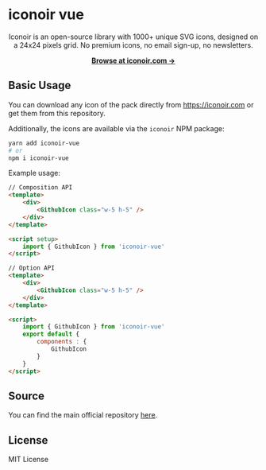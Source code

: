 # iconoir vue
 
<p align="center">
  Iconoir is an open-source library with 1000+ unique SVG icons, designed on a 24x24 pixels grid. No premium icons, no email sign-up, no newsletters.
<p>

<p align="center">
  <a href="https://iconoir.com"><strong>Browse at iconoir.com &rarr;</strong></a>
</p>

## Basic Usage

You can download any icon of the pack directly from https://iconoir.com or get them from this repository.

Additionally, the icons are available via the `iconoir` NPM package:

```bash
yarn add iconoir-vue
# or
npm i iconoir-vue
```

Example usage:
```html
// Composition API
<template>
    <div>
        <GithubIcon class="w-5 h-5" />
    </div>
</template>

<script setup>
    import { GithubIcon } from 'iconoir-vue'
</script>
```

```html
// Option API
<template>
    <div>
        <GithubIcon class="w-5 h-5" />
    </div>
</template>

<script>
    import { GithubIcon } from 'iconoir-vue'
    export default {
        components : {
            GithubIcon
        } 
    }
</script>
```

## Source

You can find the main official repository [here](https://github.com/lucaburgio/iconoir).

## License

MIT License
